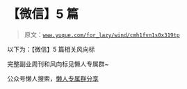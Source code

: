 # 【微信】5 篇

> 原文：[`www.yuque.com/for_lazy/wind/cmh1fvn1s0x319tp`](https://www.yuque.com/for_lazy/wind/cmh1fvn1s0x319tp)

以下为：【微信】5 篇相关风向标

完整副业周刊和风向标见懒人专属群~

公众号懒人搜索，[懒人专属群分享](https://lazybook.fun/#/blog/group)